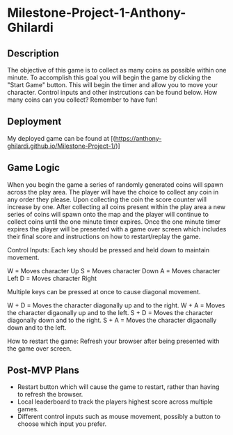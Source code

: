 # Milestone-Project-1-Anthony-Ghilardi

## Description

The objective of this game is to collect as many coins as possible within one minute. To accomplish this goal you will begin the game by clicking the "Start Game" button. This will begin the timer and allow you to move your character. Control inputs and other instrcutions can be found below. How many coins can you collect? Remember to have fun! 

## Deployment

My deployed game can be found at [(https://anthony-ghilardi.github.io/Milestone-Project-1/)]

## Game Logic

When you begin the game a series of randomly generated coins will spawn across the play area. The player will have the choice to collect any coin in any order they please. Upon collecting the coin the score counter will increase by one. After collecting all coins present within the play area a new series of coins will spawn onto the map and the player will continue to collect coins until the one minute timer expires. Once the one minute timer expires the player will be presented with a game over screen which includes their final score and instructions on how to restart/replay the game.

Control Inputs:
Each key should be pressed and held down to maintain movement.

W = Moves character Up
S = Moves character Down
A = Moves character Left
D = Moves character Right

Multiple keys can be pressed at once to cause diagonal movement.

W + D = Moves the character diagonally up and to the right.
W + A = Moves the character digaonally up and to the left.
S + D = Moves the character diagonally down and to the right.
S + A = Moves the character digaonally down and to the left.

How to restart the game:
Refresh your browser after being presented with the game over screen.

## Post-MVP Plans

- Restart button which will cause the game to restart, rather than having to refresh the browser.
- Local leaderboard to track the players highest score across multiple games.
- Different control inputs such as mouse movement, possibly a button to choose which input you prefer.